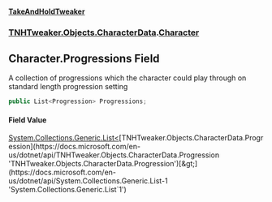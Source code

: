 #### [TakeAndHoldTweaker](index.md 'index')
### [TNHTweaker.Objects.CharacterData](TNHTweaker.Objects.CharacterData.md 'TNHTweaker.Objects.CharacterData').[Character](TNHTweaker.Objects.CharacterData.Character.md 'TNHTweaker.Objects.CharacterData.Character')

## Character.Progressions Field

A collection of progressions which the character could play through on standard length progression setting

```csharp
public List<Progression> Progressions;
```

#### Field Value
[System.Collections.Generic.List&lt;](https://docs.microsoft.com/en-us/dotnet/api/System.Collections.Generic.List-1 'System.Collections.Generic.List`1')[TNHTweaker.Objects.CharacterData.Progression](https://docs.microsoft.com/en-us/dotnet/api/TNHTweaker.Objects.CharacterData.Progression 'TNHTweaker.Objects.CharacterData.Progression')[&gt;](https://docs.microsoft.com/en-us/dotnet/api/System.Collections.Generic.List-1 'System.Collections.Generic.List`1')